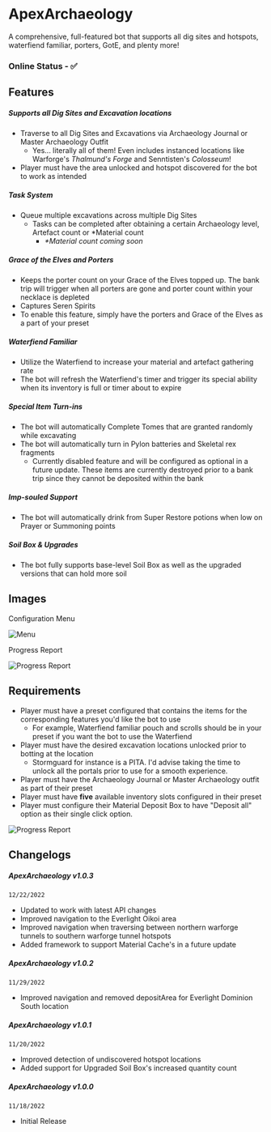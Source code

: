 # ApexArchaeology
 A comprehensive, full-featured bot that supports all dig sites and hotspots, waterfiend familiar, porters, GotE, and plenty more!

### **Online Status** - ✅

## Features
##### Supports all Dig Sites and Excavation locations
   * Traverse to all Dig Sites and Excavations via Archaeology Journal or Master Archaeology Outfit
      * Yes... literally all of them! Even includes instanced locations like Warforge's *Thalmund's Forge* and Senntisten's *Colosseum*!
   * Player must have the area unlocked and hotspot discovered for the bot to work as intended
##### Task System
   * Queue multiple excavations across multiple Dig Sites 
       * Tasks can be completed after obtaining a certain Archaeology level, Artefact count or *Material count
          * _*Material count coming soon_
##### Grace of the Elves and Porters
   * Keeps the porter count on your Grace of the Elves topped up. The bank trip will trigger when all porters are gone and porter count within your necklace is depleted
   * Captures Seren Spirits
   * To enable this feature, simply have the porters and Grace of the Elves as a part of your preset
##### Waterfiend Familiar
   * Utilize the Waterfiend to increase your material and artefact gathering rate
   * The bot will refresh the Waterfiend's timer and trigger its special ability when its inventory is full or timer about to expire
##### Special Item Turn-ins
* The bot will automatically Complete Tomes that are granted randomly while excavating
* The bot will automatically turn in Pylon batteries and Skeletal rex fragments
     * Currently disabled feature and will be configured as optional in a future update. These items are currently destroyed prior to a bank trip since they cannot be deposited within the bank
##### Imp-souled Support
   * The bot will automatically drink from Super Restore potions when low on Prayer or Summoning points
##### Soil Box & Upgrades
   * The bot fully supports base-level Soil Box as well as the upgraded versions that can hold more soil

## Images

Configuration Menu

![Menu](https://iili.io/H3JY68u.md.png)

Progress Report

![Progress Report](https://iili.io/HFyUHwG.png)

## Requirements
* Player must have a preset configured that contains the items for the corresponding features you'd like the bot to use
   * For example, Waterfiend familiar pouch and scrolls should be in your preset if you want the bot to use the Waterfiend
* Player must have the desired excavation locations unlocked prior to botting at the location
   * Stormguard for instance is a PITA. I'd advise taking the time to unlock all the portals prior to use for a smooth experience.
* Player must have the Archaeology Journal or Master Archaeology outfit as part of their preset
* Player must have **five** available inventory slots configured in their preset
* Player must configure their Material Deposit Box to have "Deposit all" option as their single click option.

![Progress Report](https://iili.io/Hz2xPUB.png)

## Changelogs
##### ApexArchaeology v1.0.3
`12/22/2022`
- Updated to work with latest API changes
- Improved navigation to the Everlight Oikoi area
- Improved navigation when traversing between northern warforge tunnels to southern warforge tunnel hotspots
- Added framework to support Material Cache's in a future update

##### ApexArchaeology v1.0.2
`11/29/2022`
- Improved navigation and removed depositArea for Everlight Dominion South location

##### ApexArchaeology v1.0.1
`11/20/2022`
- Improved detection of undiscovered hotspot locations
- Added support for Upgraded Soil Box's increased quantity count

##### ApexArchaeology v1.0.0
`11/18/2022`
- Initial Release